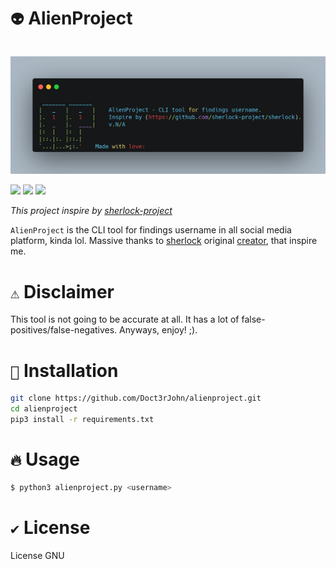 # `👽` AlienProject

<p align="center">
    <br>
    <img alt="Screenshot" src="https://github.com/Doct3rJohn/alienproject/blob/main/img/alienproject-banner.png"/>
    <br>
</p>

<img src='https://img.shields.io/badge/MADE%20WITH-PYTHON-yellow?style=flat-square&logo=python'/> <img src='https://img.shields.io/badge/PLATFORM-LINUX-green?style=flat-square&logo=linux'/> <img src='https://img.shields.io/badge/LICENSE-MIT-orange?style=flat-square&logo=creativecommons'/>

_This project inspire by [sherlock-project](https://github.com/sherlock-project/sherlock)_

`AlienProject` is the CLI tool for findings username in all social media platform, kinda lol. Massive thanks to [sherlock](https://github.com/sherlock-project/sherlock) original [creator](https://github.com/sdushantha), that inspire me.

# `⚠️` Disclaimer
This tool is not going to be accurate at all. It has a lot of false-positives/false-negatives. Anyways, enjoy! ;).

# `🔌` Installation
```bash
git clone https://github.com/Doct3rJohn/alienproject.git
cd alienproject
pip3 install -r requirements.txt
```

# `🔥` Usage
```bash
$ python3 alienproject.py <username>
```

# `✔️` License
License GNU
